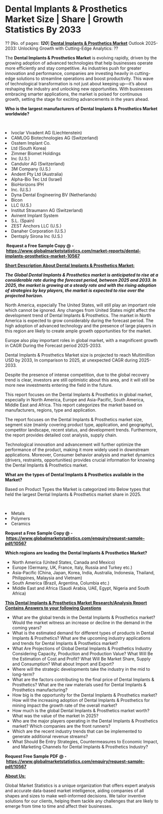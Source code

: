 <H1>Dental Implants & Prosthetics Market Size | Share | Growth Statistics By 2033</H1><p>?? [No. of pages:&nbsp;<strong><em>120</em></strong>]&nbsp;<strong><a href="https://www.globalmarketstatistics.com/market-reports/dental-implants-prosthetics-market-10567">Dental Implants & Prosthetics&nbsp;Market</a></strong>&nbsp;Outlook 2025-2033: Unlocking Growth with Cutting-Edge Analytics: ??</p><p>The <strong>Dental Implants & Prosthetics Market</strong> is evolving rapidly, driven by the growing adoption of advanced technologies that help businesses operate more efficiently and stay competitive. As industries push for greater innovation and performance, companies are investing heavily in cutting-edge solutions to streamline operations and boost productivity. This wave of technological transformation is not just about keeping up&mdash;it&rsquo;s about reshaping the industry and unlocking new opportunities. With businesses embracing smarter applications, the market is poised for continuous growth, setting the stage for exciting advancements in the years ahead.</p><p><strong>Who is the largest manufacturers of Dental Implants & Prosthetics Market worldwide?</strong></p><p>&nbsp;<li>Ivoclar Vivadent AG (Liechtenstein)<li> CAMLOG Biotechnologies AG (Switzerland)<li> Osstem Implant Co.<li> Ltd (South Korea)<li> Zimmer Biomet Holdings<li> Inc (U.S.)<li> Candulor AG (Switzerland)<li> 3M Company (U.S.)<li> Andent Pty Ltd (Australia)<li> Alpha-Bio Tec Ltd (Israel)<li> BioHorizons IPH<li> Inc. (U.S.)<li> Dyna Dental Engineering BV (Netherlands)<li> Bicon<li> LLC (U.S.)<li> Institut Straumann AG (Switzerland)<li> Avinent Implant System<li> S.L. (Spain)<li> ZEST Anchors LLC (U.S.)<li> Danaher Corporation (U.S.)<li> Dentsply Sirona Inc (U.S.)</p><p>&nbsp;<strong>Request a Free Sample Copy @ -&nbsp;<a href="https://www.globalmarketstatistics.com/market-reports/dental-implants-prosthetics-market-10567">https://www.globalmarketstatistics.com/market-reports/dental-implants-prosthetics-market-10567</a></strong></p><p><strong><u>Short Description About Dental Implants & Prosthetics Market:</u></strong></p><p><strong><em>The Global Dental Implants & Prosthetics market is anticipated to rise at a considerable rate during the forecast period, between 2025 and 2033. In 2025, the market is growing at a steady rate and with the rising adoption of strategies by key players, the market is expected to rise over the projected horizon.</em></strong></p><p>North America, especially The United States, will still play an important role which cannot be ignored. Any changes from United States might affect the development trend of Dental Implants & Prosthetics. The market in North America is expected to grow considerably during the forecast period. The high adoption of advanced technology and the presence of large players in this region are likely to create ample growth opportunities for the market.</p><p>Europe also play important roles in global market, with a magnificent growth in CAGR During the Forecast period 2025-2033.</p><p>Dental Implants & Prosthetics Market size is projected to reach Multimillion USD by 2033, In comparison to 2025, at unexpected CAGR during 2025-2033.</p><p>Despite the presence of intense competition, due to the global recovery trend is clear, investors are still optimistic about this area, and it will still be more new investments entering the field in the future.</p><p>This report focuses on the Dental Implants & Prosthetics in global market, especially in North America, Europe and Asia-Pacific, South America, Middle East and Africa. This report categorizes the market based on manufacturers, regions, type and application.</p><p>The report focuses on the Dental Implants & Prosthetics market size, segment size (mainly covering product type, application, and geography), competitor landscape, recent status, and development trends. Furthermore, the report provides detailed cost analysis, supply chain.</p><p>Technological innovation and advancement will further optimize the performance of the product, making it more widely used in downstream applications. Moreover, Consumer behavior analysis and market dynamics (drivers, restraints, opportunities) provides crucial information for knowing the Dental Implants & Prosthetics market.</p><p><strong>What are the types of Dental Implants & Prosthetics available in the Market?</strong></p><p>Based on Product Types the Market is categorized into Below types that held the largest Dental Implants & Prosthetics market share in 2025.</p><p>&nbsp;<li>Metals<li> Polymers<li> Ceramics&nbsp;</p><p><strong>Request a Free Sample Copy @ -&nbsp;<a href="https://www.globalmarketstatistics.com/enquiry/request-sample-pdf/10567">https://www.globalmarketstatistics.com/enquiry/request-sample-pdf/10567</a></strong></p><p><strong>Which regions are leading the Dental Implants & Prosthetics Market?</strong></p><ul><li>North America (United States, Canada and Mexico)</li><li>Europe (Germany, UK, France, Italy, Russia and Turkey etc.)</li><li>Asia-Pacific (China, Japan, Korea, India, Australia, Indonesia, Thailand, Philippines, Malaysia and Vietnam)</li><li>South America (Brazil, Argentina, Columbia etc.)</li><li>Middle East and Africa (Saudi Arabia, UAE, Egypt, Nigeria and South Africa)</li></ul><p><strong><u>This Dental Implants & Prosthetics Market Research/Analysis Report Contains Answers to your following Questions</u></strong></p><ul><li>What are the global trends in the Dental Implants & Prosthetics market? Would the market witness an increase or decline in the demand in the coming years?</li><li>What is the estimated demand for different types of products in Dental Implants & Prosthetics? What are the upcoming industry applications and trends for Dental Implants & Prosthetics market?</li><li>What Are Projections of Global Dental Implants & Prosthetics Industry Considering Capacity, Production and Production Value? What Will Be the Estimation of Cost and Profit? What Will Be Market Share, Supply and Consumption? What about Import and Export?</li><li>Where will the strategic developments take the industry in the mid to long-term?</li><li>What are the factors contributing to the final price of Dental Implants & Prosthetics? What are the raw materials used for Dental Implants & Prosthetics manufacturing?</li><li>How big is the opportunity for the Dental Implants & Prosthetics market? How will the increasing adoption of Dental Implants & Prosthetics for mining impact the growth rate of the overall market?</li><li>How much is the global Dental Implants & Prosthetics market worth? What was the value of the market In 2025?</li><li>Who are the major players operating in the Dental Implants & Prosthetics market? Which companies are the front runners?</li><li>Which are the recent industry trends that can be implemented to generate additional revenue streams?</li><li>What Should Be Entry Strategies, Countermeasures to Economic Impact, and Marketing Channels for Dental Implants & Prosthetics Industry?</li></ul><p><strong>Request Free Sample PDF @ -&nbsp;<a href="https://www.globalmarketstatistics.com/enquiry/request-sample-pdf/10567">https://www.globalmarketstatistics.com/enquiry/request-sample-pdf/10567</a></strong></p><p><strong><u>About Us:</u></strong></p><p>Global Market Statistics&nbsp;is a unique organization that offers expert analysis and accurate data-based market intelligence, aiding companies of all shapes and sizes to make well-informed decisions. We tailor inventive solutions for our clients, helping them tackle any challenges that are likely to emerge from time to time and affect their businesses.</p>
